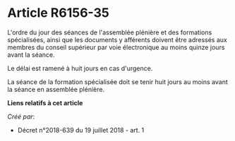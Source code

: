 # Article R6156-35

L'ordre du jour des séances de l'assemblée plénière et des formations spécialisées, ainsi que les documents y afférents
doivent être adressés aux membres du conseil supérieur par voie électronique au moins quinze jours avant la séance.

Le délai est ramené à huit jours en cas d'urgence.

La séance de la formation spécialisée doit se tenir huit jours au moins avant la séance en assemblée plénière.

**Liens relatifs à cet article**

_Créé par_:

  - Décret n°2018-639 du 19 juillet 2018 - art. 1
